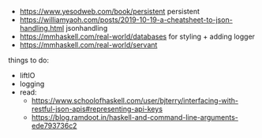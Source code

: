 - https://www.yesodweb.com/book/persistent persistent
- https://williamyaoh.com/posts/2019-10-19-a-cheatsheet-to-json-handling.html jsonhandling
- https://mmhaskell.com/real-world/databases for styling + adding logger
- https://mmhaskell.com/real-world/servant

things to do:
- liftIO
- logging
- read:
  *  https://www.schoolofhaskell.com/user/bjterry/interfacing-with-restful-json-apis#representing-api-keys
  * https://blog.ramdoot.in/haskell-and-command-line-arguments-ede793736c2

